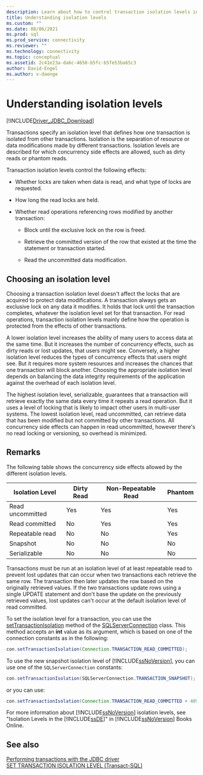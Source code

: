 ```yaml
---
description: Learn about how to control transaction isolation levels in the JDBC Driver for SQL Server.
title: Understanding isolation levels
ms.custom: ""
ms.date: 08/06/2021
ms.prod: sql
ms.prod_service: connectivity
ms.reviewer: ""
ms.technology: connectivity
ms.topic: conceptual
ms.assetid: 2c41e23a-da6c-4650-b5fc-b5fe53ba65c3
author: David-Engel
ms.author: v-daenge
---
```

# Understanding isolation levels

[!INCLUDE[Driver_JDBC_Download](../../includes/driver_jdbc_download.md)]

Transactions specify an isolation level that defines how one transaction is isolated from other transactions. Isolation is the separation of resource or data modifications made by different transactions. Isolation levels are described for which concurrency side effects are allowed, such as dirty reads or phantom reads.

Transaction isolation levels control the following effects:

- Whether locks are taken when data is read, and what type of locks are requested.

- How long the read locks are held.

- Whether read operations referencing rows modified by another transaction:

  - Block until the exclusive lock on the row is freed.

  - Retrieve the committed version of the row that existed at the time the statement or transaction started.

  - Read the uncommitted data modification.

## Choosing an isolation level

Choosing a transaction isolation level doesn't affect the locks that are acquired to protect data modifications. A transaction always gets an exclusive lock on any data it modifies. It holds that lock until the transaction completes, whatever the isolation level set for that transaction. For read operations, transaction isolation levels mainly define how the operation is protected from the effects of other transactions.

A lower isolation level increases the ability of many users to access data at the same time. But it increases the number of concurrency effects, such as dirty reads or lost updates, that users might see. Conversely, a higher isolation level reduces the types of concurrency effects that users might see. But it requires more system resources and increases the chances that one transaction will block another. Choosing the appropriate isolation level depends on balancing the data integrity requirements of the application against the overhead of each isolation level.

The highest isolation level, serializable, guarantees that a transaction will retrieve exactly the same data every time it repeats a read operation. But it uses a level of locking that is likely to impact other users in multi-user systems. The lowest isolation level, read uncommitted, can retrieve data that has been modified but not committed by other transactions. All concurrency side effects can happen in read uncommitted, however there's no read locking or versioning, so overhead is minimized.

## Remarks

 The following table shows the concurrency side effects allowed by the different isolation levels.

| Isolation Level  | Dirty Read | Non-Repeatable Read | Phantom |
| ---------------- | ---------- | ------------------- | ------- |
| Read uncommitted | Yes        | Yes                 | Yes     |
| Read committed   | No         | Yes                 | Yes     |
| Repeatable read  | No         | No                  | Yes     |
| Snapshot         | No         | No                  | No      |
| Serializable     | No         | No                  | No      |

Transactions must be run at an isolation level of at least repeatable read to prevent lost updates that can occur when two transactions each retrieve the same row. The transaction then later updates the row based on the originally retrieved values. If the two transactions update rows using a single UPDATE statement and don't base the update on the previously retrieved values, lost updates can't occur at the default isolation level of read committed.

To set the isolation level for a transaction, you can use the [setTransactionIsolation](../../connect/jdbc/reference/settransactionisolation-method-sqlserverconnection.md) method of the [SQLServerConnection](../../connect/jdbc/reference/sqlserverconnection-class.md) class. This method accepts an **int** value as its argument, which is based on one of the connection constants as in the following:

```java
con.setTransactionIsolation(Connection.TRANSACTION_READ_COMMITTED);
```

To use the new snapshot isolation level of [!INCLUDE[ssNoVersion](../../includes/ssnoversion-md.md)], you can use one of the `SQLServerConnection` constants:

```java
con.setTransactionIsolation(SQLServerConnection.TRANSACTION_SNAPSHOT);
```

or you can use:

```java
con.setTransactionIsolation(Connection.TRANSACTION_READ_COMMITTED + 4094);
```

For more information about [!INCLUDE[ssNoVersion](../../includes/ssnoversion-md.md)] isolation levels, see "Isolation Levels in the [!INCLUDE[ssDE](../../includes/ssde_md.md)]" in [!INCLUDE[ssNoVersion](../../includes/ssnoversion-md.md)] Books Online.

## See also

[Performing transactions with the JDBC driver](../../connect/jdbc/performing-transactions-with-the-jdbc-driver.md)  
[SET TRANSACTION ISOLATION LEVEL (Transact-SQL)](../../t-sql/statements/set-transaction-isolation-level-transact-sql.md)  

